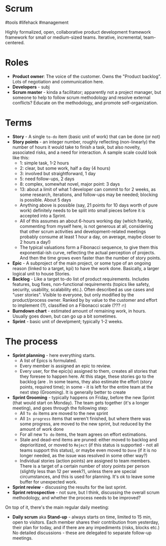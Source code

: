 # Scrum

#tools #lifehack #management

Highly formalized, open, collaborative product development framework framework for small or medium-sized teams. Iterative, incremental, team-centered.

# Roles

* **Product owner**: The voice of the customer. Owns the "Product backlog". Lots of negotiation and communication here.
* **Developers** - subj
* **Scrum master** - kinda a facilitator; apparently not a project manager, but someone to help to follow scrum methodology and resolve external conflicts? Educate on the methodology, and promote self-organization.

# Terms

* **Story** - A single `to-do` item (basic unit of work) that can be done (or not)
* **Story points** - an integer number, roughly reflecting (non-linearly) the number of hours it would take to finish a task, but also novelty, associated risks, and a need for interaction. A sample scale could look like this:
    * 1: simple task, 1-2 hours
    * 2: clear, but some work, half a day (4 hours)
    * 3: involved but straightforward, 1 day
    * 5: need follow-ups, 2 days
    * 8: complex, somewhat novel, major point: 3 days
    * 13: about a limit of what 1 developer can commit to for 2 weeks, as some research, iterations, and follow-ups may be needed; blocking is possible. About 5 days
    * Anything above is possible (say, 21 points for 10 days worth of pure work) definitely needs to be split into small pieces before it is accepted into a Sprint.
    * All of this assumes an about 6-hours working day (which frankly, commenting from myself here, is not generous at all, considering that other scrum activities and development-related meetings probably consume at least 1 hour a day, on average, maybe closer to 2 hours a day!)
    * The typical valuations form a Fibonacci sequence, to give them this exponential-ish curve, reflecting the actual perception of projects. And then the time grows even faster than the number of story points.
* **Epic** - A subproject of the main project, or some type of an ongoing reason (linked to a target, kpi) to have the work done. Basically, a larger logical unit to house Stories.
* **Backlog** - Like a target to-do list of product requirements. Includes features, bug fixes, non-functional requirements (topics like safety, security, usability, scalability etc.). Often described as use cases and "user stories". Visible to everyone, but only modified by the product/process owner. Ranked by by value to the customer and effort to implement (?), classified on a Fibonacci scale (??? 🔥)
* **Burndown chart** - estimated amount of remaining work, in hours. Usually goes down, but can go up a bit sometimes.
* **Sprint** - basic unit of develpment; typically 1-2 weeks.

# The process

* **Sprint planning** - here everything starts.
    * A list of Epics is formulated.
    * Every member is assigned an epic to review.
    * Every user, for the epic(s) assigned to them, creates all stories that they foresee to happen here. At this stage, these stories go to the backlog (are . In some teams, they also estimate the effort (story points, required time); in some - it is left for the entire team at the next step (Grooming). It is generally better to create 
* **Sprint Grooming** - typically happens on Friday, before the new Sprint (that would start on Monday). The team gets together (it's a longer meeting), and goes through the following step:
    * All `To do` items are moved to the new sprint
    * All `In progress` items that weren't finished, but where there was some progress, are moved to the new sprint, but reduced by the amount of work done
    * For all new `To do` items, the team agrees on effort estimations.
    * Stale and dead-end items are pruned: either moved to backlog and deprioritized, or moved to `Reject` (if this status is supported - not all teams support this status), or maybe even moved to `Done` (if it is no longer needed, as the issue was resolved in some other way?)
    * Individual stories (action points) are assigned to team members. There is a target of a certain number of story points per person (slightly less than 12 per week?), unless there are special circumstances, and this is used for planning. It's ok to leave some buffer for unexpected work.
* **Sprint review** - discussing the results for the last sprint.
* **Sprint retrospective** - not sure, but I think, discussing the overall scrum methodology, and whether the process needs to be improved?

On top of it, there's the main regular daily meeting:
* **Daily scrum** aka **Stand-up** - always starts on time, limited to 15 min, open to visitors. Each member shares their contribution from yesterday, their plan for today, and if there are any impediments (risks, blocks etc.) No detailed discussions - these are delegated to separate follow-up meetings.
